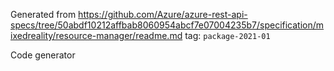 Generated from https://github.com/Azure/azure-rest-api-specs/tree/50abdf10212affbab8060954abcf7e07004235b7/specification/mixedreality/resource-manager/readme.md tag: `package-2021-01`

Code generator 


